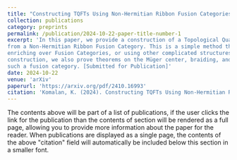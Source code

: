 ```yaml
---
title: "Constructing TQFTs Using Non-Hermitian Ribbon Fusion Categories"
collection: publications
category: preprints
permalink: /publication/2024-10-22-paper-title-number-1
excerpt: 'In this paper, we provide a construction of a Topological Quantum Field Theory
from a Non-Hermitian Ribbon Fusion Category. This is a simple method that does not involve
enriching over Fusion Categories, or using other complicated structures. To substantiate this
construction, we also prove theorems on the Müger center, braiding, and spherical structure of
such a fusion category. [Submitted for Publication]'
date: 2024-10-22
venue: 'arXiv'
paperurl: 'https://arxiv.org/pdf/2410.16993'
citation: 'Komalan, K. (2024). Constructing TQFTs Using Non-Hermitian Ribbon Fusion Categories. arXiv preprint arXiv:2410.16993.'
---
```

The contents above will be part of a list of publications, if the user clicks the link for the publication than the contents of section will be rendered as a full page, allowing you to provide more information about the paper for the reader. When publications are displayed as a single page, the contents of the above "citation" field will automatically be included below this section in a smaller font.
